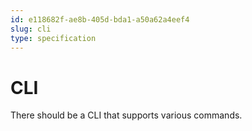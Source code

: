 ```yaml
---
id: e118682f-ae8b-405d-bda1-a50a62a4eef4
slug: cli
type: specification
---
```


# CLI

There should be a CLI that supports various commands.

